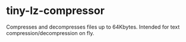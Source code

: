 # tiny-lz-compressor
Compresses and decompresses files up to 64Kbytes. Intended for text compression/decompression on fly.
